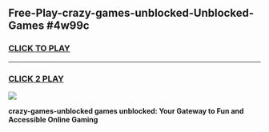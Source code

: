 
## Free-Play-crazy-games-unblocked-Unblocked-Games #4w99c
<h3>
<a href="https://news.freeplayer.one?title=crazy-games-unblocked&ref=8M">CLICK TO PLAY</a></h3>
<hr>

<h3>
<a href="https://news.freeplayer.one?title=crazy-games-unblocked&ref=8M">CLICK 2 PLAY</a>
  
</h3>

<a href="https://news.freeplayer.one?title=crazy-games-unblocked&ref=8M"><img src="https://clearcache.store/games.png"></a>


**crazy-games-unblocked games unblocked: Your Gateway to Fun and Accessible Online Gaming**
